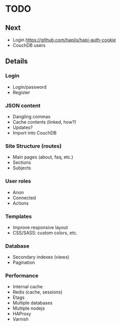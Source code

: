 # TODO

## Next
* Login <https://github.com/hapijs/hapi-auth-cookie>
* CouchDB users

## Details
### Login
* Login/password
* Register

### JSON content
* Dangling commas
* Cache contents (linked, how?)
* Updates?
* Import into CouchDB

### Site Structure (routes)
* Main pages (about, faq, etc.)
* Sections
* Subjects

### User roles
* Anon
* Connected
* Actions

### Templates
* Improve responsive layout
* CSS/SASS: custom colors, etc.

### Database
* Secondary indexes (views)
* Pagination

### Performance
* Internal cache
* Redis (cache, sessions)
* Etags
* Multiple databases
* Multiple nodejs
* HAProxy
* Varnish
